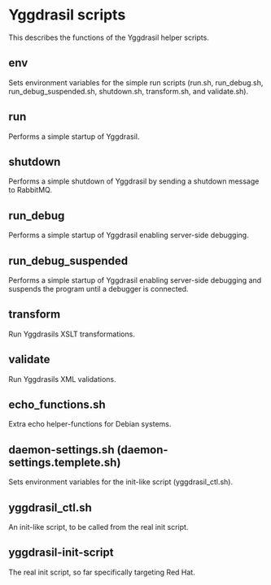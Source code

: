 
Yggdrasil scripts
=========

This describes the functions of the Yggdrasil helper scripts.


env
--------------------------
Sets environment variables for the simple run scripts (run.sh, run_debug.sh, run_debug_suspended.sh, shutdown.sh, transform.sh, and validate.sh). 


run
--------------------------
Performs a simple startup of Yggdrasil. 


shutdown
--------------------------
Performs a simple shutdown of Yggdrasil by sending a shutdown message to RabbitMQ. 


run_debug
--------------------------
Performs a simple startup of Yggdrasil enabling server-side debugging. 


run_debug_suspended
--------------------------
Performs a simple startup of Yggdrasil enabling server-side debugging and suspends the program until a debugger is connected.


transform
--------------------------
Run Yggdrasils XSLT transformations.


validate
--------------------------
Run Yggdrasils XML validations.


echo_functions.sh
--------------------------
Extra echo helper-functions for Debian systems.


daemon-settings.sh (daemon-settings.templete.sh)
--------------------------
Sets environment variables for the init-like script (yggdrasil_ctl.sh).


yggdrasil_ctl.sh
--------------------------
An init-like script, to be called from the real init script.


yggdrasil-init-script
--------------------------
The real init script, so far specifically targeting Red Hat.



